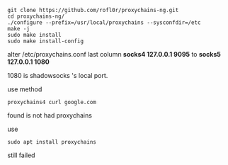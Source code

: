```
git clone https://github.com/rofl0r/proxychains-ng.git
cd proxychains-ng/
./configure --prefix=/usr/local/proxychains --sysconfdir=/etc
make -j
sudo make install
sudo make install-config
```

alter /etc/proxychains.conf   last column 
**socks4 127.0.0.1 9095**  to
**socks5 127.0.0.1 1080**

1080 is shadowsocks 's  local port.

use method

```
proxychains4 curl google.com
```
found is not had proxychains

use 
```
sudo apt install proxychains
```

still failed



